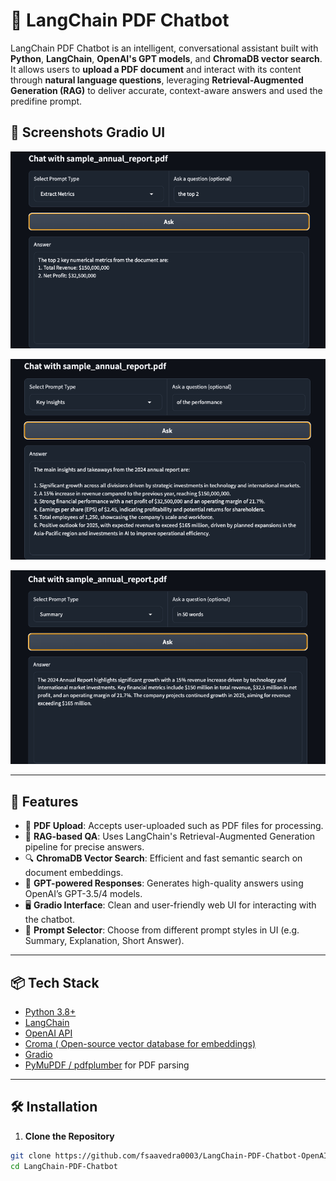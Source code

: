 
# 🤖 LangChain PDF Chatbot

LangChain PDF Chatbot is an intelligent, conversational assistant built with **Python**, **LangChain**, **OpenAI's GPT models**, and **ChromaDB vector search**. It allows users to **upload a PDF document** and interact with its content through **natural language questions**, leveraging **Retrieval-Augmented Generation (RAG)** to deliver accurate, context-aware answers and used the predifine prompt.


## 📸 Screenshots  Gradio UI

![Extract Metrics Screenshot](https://raw.githubusercontent.com/fsaavedra0003/LangChain-PDF-Chatbot-OpenAI/main/Screenshots/extract_metrics.png)

![Extract Metrics Screenshot](https://raw.githubusercontent.com/fsaavedra0003/LangChain-PDF-Chatbot-OpenAI/main/Screenshots/key_insights.png)

![Extract Metrics Screenshot](https://raw.githubusercontent.com/fsaavedra0003/LangChain-PDF-Chatbot-OpenAI/main/Screenshots/summary.png)



---

## 🚀 Features

- 📄 **PDF Upload**: Accepts user-uploaded such as PDF files for processing.
- 🧠 **RAG-based QA**: Uses LangChain's Retrieval-Augmented Generation pipeline for precise answers.
- 🔍 **ChromaDB Vector Search**: Efficient and fast semantic search on document embeddings.
- 🤖 **GPT-powered Responses**: Generates high-quality answers using OpenAI’s GPT-3.5/4 models.
- 🖥️ **Gradio Interface**: Clean and user-friendly web UI for interacting with the chatbot.
- 🧩 **Prompt Selector**: Choose from different prompt styles in UI (e.g. Summary, Explanation, Short Answer).

---

## 📦 Tech Stack

- [Python 3.8+](https://www.python.org/)
- [LangChain](https://github.com/hwchase17/langchain)
- [OpenAI API](https://platform.openai.com/)
- [Croma ( Open-source vector database for embeddings)](https://www.trychroma.com/)
- [Gradio](https://gradio.app/)
- [PyMuPDF / pdfplumber](https://pymupdf.readthedocs.io/) for PDF parsing

---

## 🛠️ Installation

1. **Clone the Repository**

```bash
git clone https://github.com/fsaavedra0003/LangChain-PDF-Chatbot-OpenAI.git
cd LangChain-PDF-Chatbot



